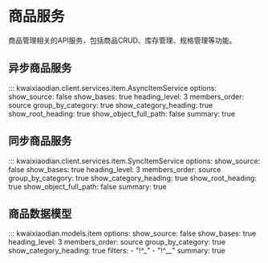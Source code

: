 # 商品服务

商品管理相关的API服务，包括商品CRUD、库存管理、规格管理等功能。

## 异步商品服务

::: kwaixiaodian.client.services.item.AsyncItemService
    options:
      show_source: false
      show_bases: true
      heading_level: 3
      members_order: source
      group_by_category: true
      show_category_heading: true
      show_root_heading: true
      show_object_full_path: false
      summary: true

## 同步商品服务

::: kwaixiaodian.client.services.item.SyncItemService
    options:
      show_source: false
      show_bases: true
      heading_level: 3
      members_order: source
      group_by_category: true
      show_category_heading: true
      show_root_heading: true
      show_object_full_path: false
      summary: true

## 商品数据模型

::: kwaixiaodian.models.item
    options:
      show_source: false
      show_bases: true
      heading_level: 3
      members_order: source
      group_by_category: true
      show_category_heading: true
      filters:
        - "!^_"
        - "!^__"
      summary: true